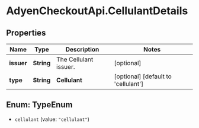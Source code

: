 # AdyenCheckoutApi.CellulantDetails

## Properties

Name | Type | Description | Notes
------------ | ------------- | ------------- | -------------
**issuer** | **String** | The Cellulant issuer. | [optional] 
**type** | **String** | **Cellulant** | [optional] [default to &#39;cellulant&#39;]



## Enum: TypeEnum


* `cellulant` (value: `"cellulant"`)




